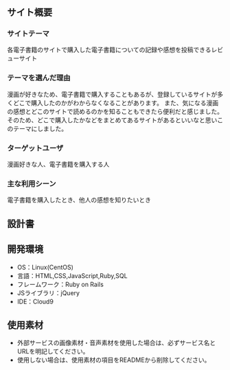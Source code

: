 # <Ebook-shelf>

## サイト概要
   
### サイトテーマ
  各電子書籍のサイトで購入した電子書籍についての記録や感想を投稿できるレビューサイト

### テーマを選んだ理由
  漫画が好きなため、電子書籍で購入することもあるが、登録しているサイトが多くどこで購入したのかがわからなくなることがあります。
  また、気になる漫画の感想とどこのサイトで読めるのかを知ることもできたら便利だと感じました。<br>
  そのため、どこで購入したかなどをまとめてあるサイトがあるといいなと思いこのテーマにしました。

### ターゲットユーザ
  漫画好きな人、電子書籍を購入する人

### 主な利用シーン
  電子書籍を購入したとき、他人の感想を知りたいとき

## 設計書


## 開発環境
- OS：Linux(CentOS)
- 言語：HTML,CSS,JavaScript,Ruby,SQL
- フレームワーク：Ruby on Rails
- JSライブラリ：jQuery
- IDE：Cloud9

## 使用素材
- 外部サービスの画像素材・音声素材を使用した場合は、必ずサービス名とURLを明記してください。
- 使用しない場合は、使用素材の項目をREADMEから削除してください。
